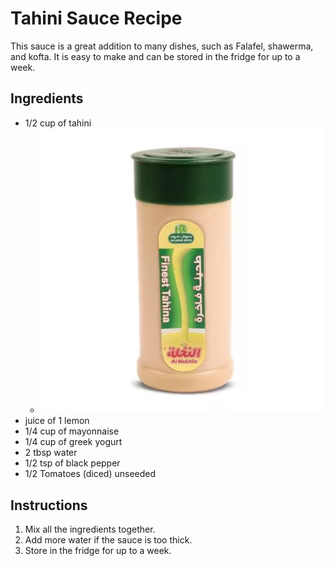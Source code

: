 # Tahini Sauce Recipe
This sauce is a great addition to many dishes, such as Falafel, shawerma, and kofta. It is easy to make and can be stored in the fridge for up to a week.


## Ingredients
- 1/2 cup of tahini
  - ![img_13.png](img_13.png ':size=150')
- juice of 1 lemon
- 1/4 cup of mayonnaise
- 1/4 cup of greek yogurt
- 2 tbsp water
- 1/2 tsp of black pepper
- 1/2 Tomatoes (diced) unseeded

## Instructions
1. Mix all the ingredients together.
2. Add more water if the sauce is too thick.
3. Store in the fridge for up to a week.
